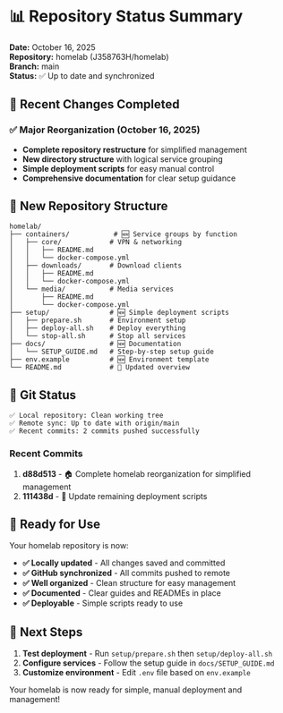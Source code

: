 # 📊 Repository Status Summary

**Date:** October 16, 2025  
**Repository:** homelab (J358763H/homelab)  
**Branch:** main  
**Status:** ✅ Up to date and synchronized

## 🎯 Recent Changes Completed

### ✅ Major Reorganization (October 16, 2025)
- **Complete repository restructure** for simplified management
- **New directory structure** with logical service grouping
- **Simple deployment scripts** for easy manual control
- **Comprehensive documentation** for clear setup guidance

## 📁 New Repository Structure

```
homelab/
├── containers/           # 🆕 Service groups by function
│   ├── core/            # VPN & networking
│   │   ├── README.md
│   │   └── docker-compose.yml
│   ├── downloads/       # Download clients  
│   │   ├── README.md
│   │   └── docker-compose.yml
│   └── media/           # Media services
│       ├── README.md
│       └── docker-compose.yml
├── setup/               # 🆕 Simple deployment scripts
│   ├── prepare.sh       # Environment setup
│   ├── deploy-all.sh    # Deploy everything
│   └── stop-all.sh      # Stop all services
├── docs/                # 🆕 Documentation
│   └── SETUP_GUIDE.md   # Step-by-step setup guide
├── env.example          # 🆕 Environment template
└── README.md            # 🔄 Updated overview
```

## 🔄 Git Status

```
✅ Local repository: Clean working tree
✅ Remote sync: Up to date with origin/main
✅ Recent commits: 2 commits pushed successfully
```

### Recent Commits
1. **d88d513** - 🏠 Complete homelab reorganization for simplified management
2. **111438d** - 🔧 Update remaining deployment scripts

## 🚀 Ready for Use

Your homelab repository is now:

- **✅ Locally updated** - All changes saved and committed
- **✅ GitHub synchronized** - All commits pushed to remote
- **✅ Well organized** - Clean structure for easy management
- **✅ Documented** - Clear guides and READMEs in place
- **✅ Deployable** - Simple scripts ready to use

## 🎯 Next Steps

1. **Test deployment** - Run `setup/prepare.sh` then `setup/deploy-all.sh`
2. **Configure services** - Follow the setup guide in `docs/SETUP_GUIDE.md`
3. **Customize environment** - Edit `.env` file based on `env.example`

Your homelab is now ready for simple, manual deployment and management!